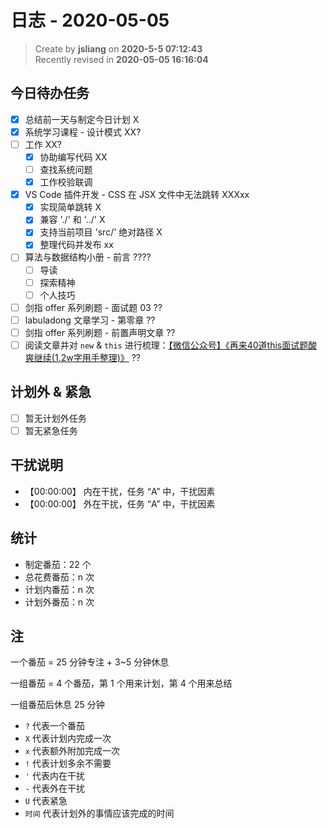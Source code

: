 日志 - 2020-05-05
===

> Create by **jsliang** on **2020-5-5 07:12:43**  
> Recently revised in **2020-05-05 16:16:04**

## 今日待办任务

* [x] 总结前一天与制定今日计划 X
* [x] 系统学习课程 - 设计模式 XX?
* [ ] 工作 XX?
  * [x] 协助编写代码 XX
  * [ ] 查找系统问题
  * [x] 工作校验联调
* [x] VS Code 插件开发 - CSS 在 JSX 文件中无法跳转 XXXxx
  * [x] 实现简单跳转 X
  * [x] 兼容 './' 和 '../' X
  * [x] 支持当前项目 'src/' 绝对路径 X
  * [x] 整理代码并发布 xx
* [ ] 算法与数据结构小册 - 前言 ????
  * [ ] 导读
  * [ ] 探索精神
  * [ ] 个人技巧
* [ ] 剑指 offer 系列刷题 - 面试题 03 ??
* [ ] labuladong 文章学习 - 第零章 ??
* [ ] 剑指 offer 系列刷题 - 前置声明文章 ??
* [ ] 阅读文章并对 `new` & `this` 进行梳理：[【微信公众号】《再来40道this面试题酸爽继续(1.2w字用手整理)》](https://mp.weixin.qq.com/s/k8PngT7afosSxUJSECRtJA) ??

## 计划外 & 紧急

* [ ] 暂无计划外任务
* [ ] 暂无紧急任务

## 干扰说明

* 【00:00:00】 内在干扰，任务 “A” 中，干扰因素
* 【00:00:00】 外在干扰，任务 “A” 中，干扰因素

## 统计

* 制定番茄：22 个
* 总花费番茄：n 次
* 计划内番茄：n 次
* 计划外番茄：n 次

## 注

一个番茄 = 25 分钟专注 + 3~5 分钟休息

一组番茄 = 4 个番茄，第 1 个用来计划，第 4 个用来总结

一组番茄后休息 25 分钟

* `?` 代表一个番茄
* `X` 代表计划内完成一次
* `x` 代表额外附加完成一次
* `!` 代表计划多余不需要
* `'` 代表内在干扰
* `-` 代表外在干扰
* `U` 代表紧急
* `时间` 代表计划外的事情应该完成的时间

